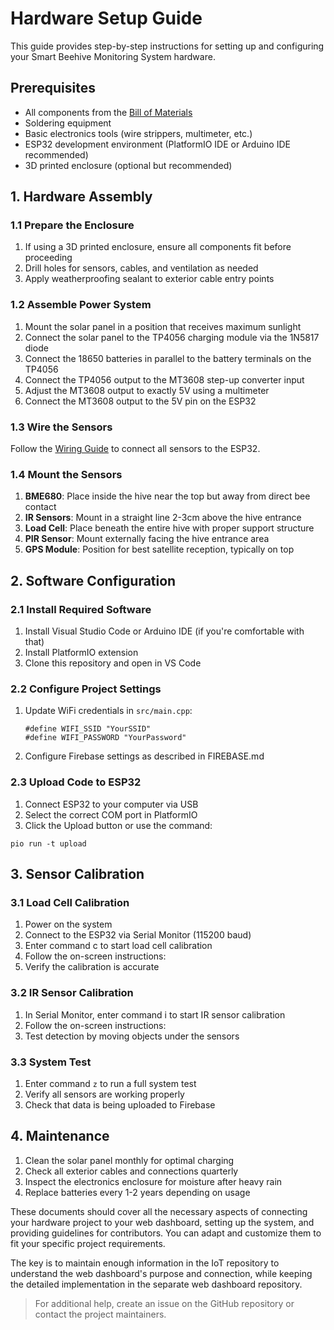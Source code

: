 # Hardware Setup Guide

This guide provides step-by-step instructions for setting up and configuring your Smart Beehive Monitoring System hardware.

## Prerequisites

- All components from the [Bill of Materials](Docs/BOM.md) 
- Soldering equipment 
- Basic electronics tools (wire strippers, multimeter, etc.)
- ESP32 development environment (PlatformIO IDE or Arduino IDE recommended)
- 3D printed enclosure (optional but recommended)

## 1. Hardware Assembly

### 1.1 Prepare the Enclosure

1. If using a 3D printed enclosure, ensure all components fit before proceeding
2. Drill holes for sensors, cables, and ventilation as needed
3. Apply weatherproofing sealant to exterior cable entry points

### 1.2 Assemble Power System

1. Mount the solar panel in a position that receives maximum sunlight
2. Connect the solar panel to the TP4056 charging module via the 1N5817 diode
3. Connect the 18650 batteries in parallel to the battery terminals on the TP4056
4. Connect the TP4056 output to the MT3608 step-up converter input
5. Adjust the MT3608 output to exactly 5V using a multimeter
6. Connect the MT3608 output to the 5V pin on the ESP32

### 1.3 Wire the Sensors

Follow the [Wiring Guide](Docs/Smart_Beehive_Monitoring_System-Wiring_Guide.pdf) to connect all sensors to the ESP32.

### 1.4 Mount the Sensors

1. **BME680**: Place inside the hive near the top but away from direct bee contact
2. **IR Sensors**: Mount in a straight line 2-3cm above the hive entrance
3. **Load Cell**: Place beneath the entire hive with proper support structure
4. **PIR Sensor**: Mount externally facing the hive entrance area
5. **GPS Module**: Position for best satellite reception, typically on top

## 2. Software Configuration

### 2.1 Install Required Software

1. Install Visual Studio Code or Arduino IDE (if you're comfortable with that)
2. Install PlatformIO extension
3. Clone this repository and open in VS Code

### 2.2 Configure Project Settings

1. Update WiFi credentials in `src/main.cpp`:

   ```
   #define WIFI_SSID "YourSSID"
   #define WIFI_PASSWORD "YourPassword"
   ```
2. Configure Firebase settings as described in FIREBASE.md

### 2.3 Upload Code to ESP32

1. Connect ESP32 to your computer via USB
2. Select the correct COM port in PlatformIO
3. Click the Upload button or use the command:
```
pio run -t upload
```

## 3. Sensor Calibration

### 3.1 Load Cell Calibration

1. Power on the system
2. Connect to the ESP32 via Serial Monitor (115200 baud)
3. Enter command c to start load cell calibration
4. Follow the on-screen instructions:
5. Verify the calibration is accurate

### 3.2 IR Sensor Calibration

1. In Serial Monitor, enter command i to start IR sensor calibration
2. Follow the on-screen instructions:
3. Test detection by moving objects under the sensors

### 3.3 System Test

1. Enter command ```z``` to run a full system test
2. Verify all sensors are working properly
3. Check that data is being uploaded to Firebase

## 4. Maintenance

1. Clean the solar panel monthly for optimal charging
2. Check all exterior cables and connections quarterly
3. Inspect the electronics enclosure for moisture after heavy rain
4. Replace batteries every 1-2 years depending on usage

These documents should cover all the necessary aspects of connecting your hardware project to your web dashboard, setting up the system, and providing guidelines for contributors. You can adapt and customize them to fit your specific project requirements.

The key is to maintain enough information in the IoT repository to understand the web dashboard's purpose and connection, while keeping the detailed implementation in the separate web dashboard repository.

> For additional help, create an issue on the GitHub repository or contact the project maintainers.